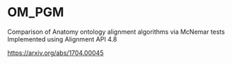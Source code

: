 # OM_PGM
Comparison of Anatomy ontology alignment algorithms via McNemar tests
Implemented using Alignment API 4.8

https://arxiv.org/abs/1704.00045